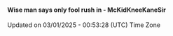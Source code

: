 #### Wise man says only fool rush in - McKidKneeKaneSir
Updated on 03/01/2025 - 00:53:28 (UTC) Time Zone
